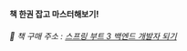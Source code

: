 #### 책 한권 잡고 마스터해보기!
###### 🌱 책 구매 주소 : [스프링 부트 3 백엔드 개발자 되기](https://product.kyobobook.co.kr/detail/S000201766024)

